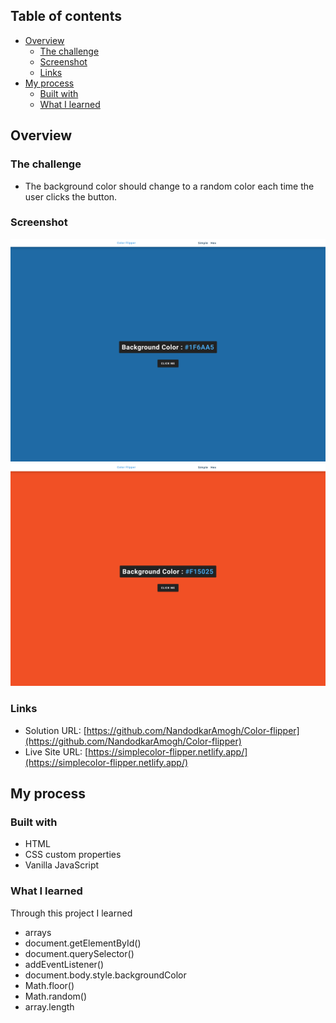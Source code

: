 ## Table of contents

- [Overview](#overview)
  - [The challenge](#the-challenge)
  - [Screenshot](#screenshot)
  - [Links](#links)
- [My process](#my-process)
  - [Built with](#built-with)
  - [What I learned](#what-i-learned)



## Overview

### The challenge

- The background color should change to a random color each time the user clicks the button.

### Screenshot

![](./images/color-1.png)
![](./images/color-2.png)


### Links

- Solution URL: [https://github.com/NandodkarAmogh/Color-flipper](https://github.com/NandodkarAmogh/Color-flipper)
- Live Site URL: [https://simplecolor-flipper.netlify.app/](https://simplecolor-flipper.netlify.app/)

## My process

### Built with

- HTML
- CSS custom properties
- Vanilla JavaScript

### What I learned

Through this project I learned 
- arrays
- document.getElementById()
- document.querySelector()
- addEventListener()
- document.body.style.backgroundColor
- Math.floor()
- Math.random()
- array.length



